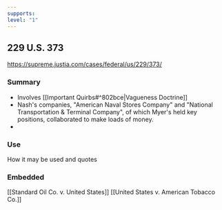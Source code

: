 ```yaml
---
supports: 
level: "1"
---
```

## 229 U.S. 373

https://supreme.justia.com/cases/federal/us/229/373/

### Summary

* Involves [[Important Quirbs#^802bce|Vagueness Doctrine]]
* Nash's companies, "American Naval Stores Company" and "National Transportation & Terminal Company", of which Myer's held key positions, collaborated to make loads of money.
*  

### Use

How it may be used and quotes

### Embedded

[[Standard Oil Co. v. United States]]
[[United States v. American Tobacco Co.]]